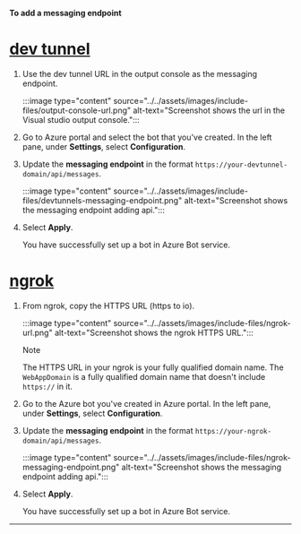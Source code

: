 **To add a messaging endpoint**

# [dev tunnel](#tab/dev)
    
1.	Use the dev tunnel URL in the output console as the messaging endpoint.

    :::image type="content" source="../../assets/images/include-files/output-console-url.png" alt-text="Screenshot shows the url in the Visual studio output console.":::

1.  Go to Azure portal and select the bot that you've created. In the left pane, under **Settings**, select **Configuration**.

1.  Update the **messaging endpoint** in the format `https://your-devtunnel-domain/api/messages`.

    :::image type="content" source="../../assets/images/include-files/devtunnels-messaging-endpoint.png" alt-text="Screenshot shows the messaging endpoint adding api.":::

1. Select **Apply**.

    You have successfully set up a bot in Azure Bot service.

# [ngrok](#tab/ngrok)

1. From ngrok, copy the HTTPS URL (https to io).

    :::image type="content" source="../../assets/images/include-files/ngrok-url.png" alt-text="Screenshot shows the ngrok HTTPS URL.":::
    
    > [!NOTE]
    > The HTTPS URL in your ngrok is your fully qualified domain name.
    > The `WebAppDomain` is a fully qualified domain name that doesn't include `https://` in it.

1.  Go to the Azure bot you've created in Azure portal. In the left pane, under **Settings**, select **Configuration**.

1. Update the **messaging endpoint** in the format `https://your-ngrok-domain/api/messages`.

    :::image type="content" source="../../assets/images/include-files/ngrok-messaging-endpoint.png" alt-text="Screenshot shows the messaging endpoint adding api.":::

1. Select **Apply**.

    You have successfully set up a bot in Azure Bot service.
---   
